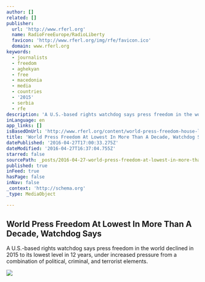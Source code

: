 ```yaml
---
author: []
related: []
publisher:
  url: 'http://www.rferl.org'
  name: RadioFreeEurope/RadioLiberty
  favicon: 'http://www.rferl.org/img/rfe/favicon.ico'
  domain: www.rferl.org
keywords:
  - journalists
  - freedom
  - aghekyan
  - free
  - macedonia
  - media
  - countries
  - '2015'
  - serbia
  - rfe
description: 'A U.S.-based rights watchdog says press freedom in the world declined in 2015 to its lowest level in 12 years, under increased pressure from a combination of political, criminal, and terrorist elements.'
inLanguage: en
app_links: []
isBasedOnUrl: 'http://www.rferl.org/content/world-press-freedom-house-lowest-decade/27699975.html'
title: 'World Press Freedom At Lowest In More Than A Decade, Watchdog Says'
datePublished: '2016-04-27T17:00:33.275Z'
dateModified: '2016-04-27T16:37:04.755Z'
starred: false
sourcePath: _posts/2016-04-27-world-press-freedom-at-lowest-in-more-than-a-decade-watchdo.md
published: true
inFeed: true
hasPage: false
inNav: false
_context: 'http://schema.org'
_type: MediaObject

---
```

<article style=""><h1>World Press Freedom At Lowest In More Than A Decade, Watchdog Says</h1><p>A U.S.-based rights watchdog says press freedom in the world declined in 2015 to its lowest level in 12 years, under increased pressure from a combination of political, criminal, and terrorist elements.</p><img src="http://gdb.rferl.org/EE5285D3-296A-43FA-8793-CFC066B7896D_cx0_cy9_cw0_mw1024_mh1024_s.jpg" /></article>